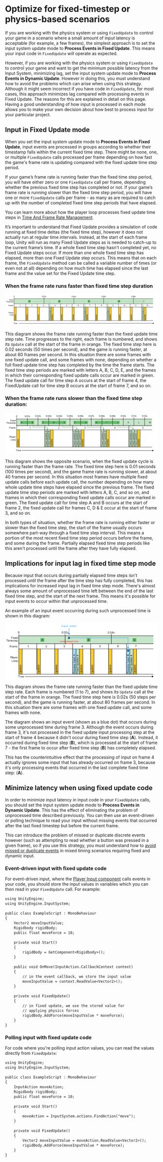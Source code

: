 # Optimize for fixed-timestep or physics-based scenarios

If you are working with the physics system or using `FixedUpdate` to control your game in a scenario where a small amount of input latency is acceptable (for example, a few frames), the simplest approach is to set the input system update mode to **Process Events in Fixed Update**. This means your input code in `FixedUpdate` will operate as expected.

However, if you are working with the physics system or using `FixedUpdate` to control your game and want to get the minimum possible latency from the Input System, minimizing lag, set the input system update mode to **Process Events in Dynamic Update**. However in doing this, you must understand how to avoid the problems which can arise when using this strategy. Although it might seem incorrect if you have code in `FixedUpdate`, for most cases, this approach minimizes lag compared with processing events in Fixed Update. The reasons for this are explained in detail on this page. Having a good understanding of how input is processed in each mode allows you to make your own decision about how best to process input for your particular project.

## Input in Fixed Update mode

When you set the input system update mode to **Process Events in Fixed Update**, input events are processed in groups according to whether their timestamp falls within the current fixed time step. There might be none, one, or multiple `FixedUpdate` calls processed per frame depending on how fast the game's frame rate is updating compared with the fixed update time step period.

If your game’s frame rate is running faster than the fixed time step period, you will have either zero or one `FixedUpdate` call per frame, depending whether the previous fixed time step has completed or not. If your game’s frame rate is running slower than the fixed time step period, you will have one or more `FixedUpdate` calls per frame \- as many as are required to catch up with the number of completed fixed time step periods that have elapsed.

You can learn more about how the player loop processes fixed update time steps in [Time And Frame Rate Management](https://docs.unity3d.com/Manual/TimeFrameManagement.html).

It’s important to understand that Fixed Update provides a simulation of code running at fixed time deltas (the fixed time step), however it does not actually run at regular time intervals. Instead, at the start of each frame loop, Unity will run as many Fixed Update steps as is needed to catch-up to the current frame’s time. If a whole fixed time step hasn't completed yet, no Fixed Update steps occur. If more than one whole fixed time step has elapsed, more than one Fixed Update step occurs. This means that on each frame, the `FixedUpdate` method can be called a variable number of times (or even not at all) depending on how much time has elapsed since the last frame and the value set for the Fixed Update time step.


### When the frame rate runs faster than fixed time step duration

![image alt text](./Images/TimingFastFPS.png) 

This diagram shows the frame rate running faster than the fixed update time step rate. Time progresses to the right, each frame is numbered, and shows its `Update` call at the start of the frame in orange. The fixed time step here is 0.02 seconds (50 times per second), and the game is running faster, at about 80 frames per second. In this situation there are some frames with one fixed update call, and some frames with none, depending on whether a full fixed update time step has completed by the time the frame starts. The fixed time step periods are marked with letters A, B, C, D, E, and the frames in which their corresponding fixed update calls occur are marked in green. The fixed update call for time step A occurs at the start of frame 4, the FixedUpdate call for time step B occurs at the start of frame 7, and so on.

### When the frame rate runs slower than the fixed time step duration:

![image alt text](./Images/TimingSlowFPS.png) 

This diagram shows the opposite scenario, when the fixed update cycle is running faster than the frame rate. The fixed time step here is 0.01 seconds (100 times per second), and the game frame rate is running slower, at about 40 frames per second. In this situation most frames have multiple fixed update calls before each update call, the number depending on how many whole update time steps have elapsed since the previous frame. The fixed update time step periods are marked with letters A, B, C, and so on, and  frames in which their corresponding fixed update calls occur are marked in green. The fixed update call for time step A and B occurs at the start of frame 2, the fixed update call for frames C, D & E occur at the start of frame 3, and so on.


In both types of situation, whether the frame rate is running either faster or slower than the fixed time step, the start of the frame usually occurs somewhere part-way through a fixed time step interval. This means a portion of the most recent fixed time step period occurs before the frame, and some during the frame. Partially elapsed fixed time step periods like this aren't processed until the frame after they have fully elapsed.

## Implications for input lag in fixed time step mode

Because input that occurs during partially elapsed time steps isn't processed until the frame after the time step has fully completed, this has implications for increased input lag in fixed time step mode. There's almost always some amount of unprocessed time left between the end of the last fixed time step, and the start of the next frame. This means it's possible for input events to occur within that unprocessed time.

An example of an input event occurring during such unprocessed time is shown in this diagram:  

![image alt text](./Images/TimingUnprocessedTime.png) 

This diagram shows the frame rate running faster than the fixed update time step rate. Each frame is numbered (1 to 7), and shows its `Update` call at the start of the frame in orange. The fixed time step here is 0.02s (50 steps per second), and the game is running faster, at about 80 frames per second. In this situation there are some frames with one fixed update call, and some frames with none.

The diagram shows an input event (shown as a blue dot) that occurs during some unprocessed time during frame 3. Although the event occurs during frame 3, it's not processed in the fixed update input processing step at the start of frame 4 because it didn't occur during fixed time step (**A**). Instead, it occurred during fixed time step (**B**), which is processed at the start of frame 7 \- the first frame to occur after fixed time step (**B**) has completely elapsed.

This has the counterintuitive effect that the processing of input on frame 4 actually ignores some input that has already occurred on frame 3, because it's only processing events that occurred in the last complete fixed time step: (**A**).

## Minimize latency when using fixed update code

In order to minimize input latency in input code in your `FixedUpdate` calls, you should set the input system update mode to **Process Events in Dynamic Update**. This has the effect of eliminating the problem of unprocessed time described previously. You can then use an event-driven or polling technique to read your input without missing events that occurred after the last fixed timestep but before the current frame.

This can introduce the problem of missed or duplicate discrete events however (such as attempting to read whether a button was pressed in a given frame), so if you use this strategy, you must understand how to [avoid missed or duplicate events](TimingAvoidMissedOrDuplicateEvents.md) in mixed timing scenarios requiring fixed and dynamic input.

### Event-driven input with fixed update code

For event-driven input, where the [Player Input component](./PlayerInput.md) calls events in your code, you should store the input values in variables which you can then read in your `FixedUpdate` call. For example:

```
using UnityEngine;  
using UnityEngine.InputSystem;

public class ExampleScript : MonoBehaviour  
{  
    Vector2 moveInputValue;  
    Rigidbody rigidBody;  
    public float moveForce = 10;

    private void Start()  
    {  
        rigidBody = GetComponent<Rigidbody>();  
    }

    public void OnMove(InputAction.CallbackContext context)  
    {  
        // in the event callback, we store the input value  
        moveInputValue = context.ReadValue<Vector2>();  
    }

    private void FixedUpdate()  
    {  
        // in fixed update, we use the stored value for  
        // applying physics forces  
        rigidBody.AddForce(moveInputValue * moveForce);  
    }  
}
```

### Polling input with fixed update code

For code where you're polling input action values, you can read the values directly from `FixedUpdate`:

```
using UnityEngine;  
using UnityEngine.InputSystem;

public class ExampleScript : MonoBehaviour  
{  
    InputAction moveAction;  
    Rigidbody rigidBody;  
    public float moveForce = 10;

    private void Start()  
    {  
        moveAction = InputSystem.actions.FindAction("move");  
    }

    private void FixedUpdate()  
    {  
        Vector2 moveInputValue = moveAction.ReadValue<Vector2>();  
        rigidBody.AddForce(moveInputValue * moveForce);  
    }  
}
```